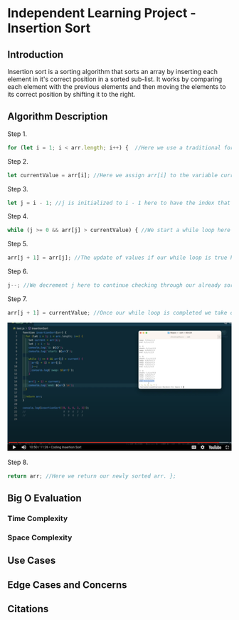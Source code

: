 # Independent Learning Project - Insertion Sort

## Introduction

Insertion sort is a sorting algorithm that sorts an array by inserting each element in it's correct position in a sorted sub-list. It works by comparing each element with the previous elements and then moving the elements to its correct position by shifting it to the right. 

## Algorithm Description

Step 1. 
```js
for (let i = 1; i < arr.length; i++) {  //Here we use a traditional for loop to iterate over an array with i initialized to index 1 instead of 0.
```

Step 2.
```js 
let currentValue = arr[i]; //Here we assign arr[i] to the variable currentValue. This is an important step because when we find the number before our current index is greater than our current index the previous index becomes the current index (as seen on line 7), so we initialize a variable and set it to the value of our current index so that it's saved and we can use it later
```

Step 3.
```js 
let j = i - 1; //j is initialized to i - 1 here to have the index that we are comparing our currentValue too.
```

Step 4.
```js 
while (j >= 0 && arr[j] > currentValue) { //We start a while loop here to implement our logic that once our index j is a valid index and our value at index j is greater than our current value, we want to replace the value at the index in front of j with the value of j. 
```

Step 5.
```js 
arr[j + 1] = arr[j]; //The update of values if our while loop is true happens here.
```

Step 6.
```js 
j--; //We decrement j here to continue checking through our already sorted elements to make sure our currentValue is in the correct place. } 
```

Step 7.
```js 
arr[j + 1] = currentValue; //Once our while loop is completed we take our currentValue that is "floating" in our saved variable and assign it to the index in front of j. }
```

![The Reassigning of our floating currentValue](insertionCode.png)

Step 8.
```js 
return arr; //Here we return our newly sorted arr. };
```


## Big O Evaluation



### Time Complexity



### Space Complexity

## Use Cases



## Edge Cases and Concerns

## Citations

